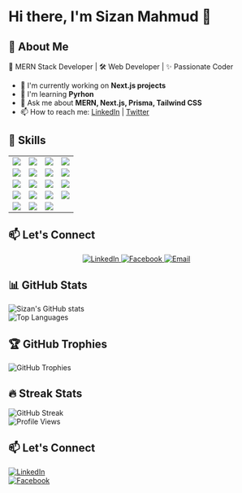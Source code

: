 # Hi there, I'm Sizan Mahmud 👋  

## 🌟 About Me  
🚀 MERN Stack Developer | 🛠️ Web Developer | ✨ Passionate Coder  

- 🌱 I'm currently working on **Next.js projects**  
- 🔗 I'm learning **Pyrhon**  
- 💬 Ask me about **MERN, Next.js, Prisma, Tailwind CSS**  
- 📫 How to reach me: [LinkedIn](https://www.linkedin.com/in/your-profile) | [Twitter](https://twitter.com/your-profile)

## 🚀 Skills  

<table>
  <tr>
    <td><img src="https://img.shields.io/badge/HTML5-%23E34F26?style=for-the-badge&logo=html5&logoColor=white"></td>
    <td><img src="https://img.shields.io/badge/CSS3-%231572B6?style=for-the-badge&logo=css3&logoColor=white"></td>
    <td><img src="https://img.shields.io/badge/JavaScript-%23F7DF1E?style=for-the-badge&logo=javascript&logoColor=black"></td>
    <td><img src="https://img.shields.io/badge/TypeScript-%233178C6?style=for-the-badge&logo=typescript&logoColor=white"></td>
  </tr>
  <tr>
    <td><img src="https://img.shields.io/badge/React-%2361DAFB?style=for-the-badge&logo=react&logoColor=black"></td>
    <td><img src="https://img.shields.io/badge/Next.js-%23000000?style=for-the-badge&logo=next.js&logoColor=white"></td>
    <td><img src="https://img.shields.io/badge/Node.js-%23339933?style=for-the-badge&logo=node.js&logoColor=white"></td>
    <td><img src="https://img.shields.io/badge/Express.js-%23000000?style=for-the-badge&logo=express&logoColor=white"></td>
  </tr>
  <tr>
    <td><img src="https://img.shields.io/badge/MongoDB-%2347A248?style=for-the-badge&logo=mongodb&logoColor=white"></td>
    <td><img src="https://img.shields.io/badge/PostgreSQL-%23336791?style=for-the-badge&logo=postgresql&logoColor=white"></td>
    <td><img src="https://img.shields.io/badge/Prisma-%23000000?style=for-the-badge&logo=prisma&logoColor=white"></td>
    <td><img src="https://img.shields.io/badge/Firebase-%23FFCA28?style=for-the-badge&logo=firebase&logoColor=black"></td>
  </tr>
  <tr>
    <td><img src="https://img.shields.io/badge/NextAuth-%23000000?style=for-the-badge&logo=auth0&logoColor=white"></td>
    <td><img src="https://img.shields.io/badge/Clerk-%23004AAD?style=for-the-badge&logo=clerk&logoColor=white"></td>
    <td><img src="https://img.shields.io/badge/Redux-%23764ABC?style=for-the-badge&logo=redux&logoColor=white"></td>
    <td><img src="https://img.shields.io/badge/TailwindCSS-%2338B2AC?style=for-the-badge&logo=tailwind-css&logoColor=white"></td>
  </tr>
  <tr>
    <td><img src="https://img.shields.io/badge/Bootstrap-%23563D7C?style=for-the-badge&logo=bootstrap&logoColor=white"></td>
    <td><img src="https://img.shields.io/badge/Postman-%23FF6C37?style=for-the-badge&logo=postman&logoColor=white"></td>
    <td><img src="https://img.shields.io/badge/Git-%23F05033?style=for-the-badge&logo=git&logoColor=white"></td>
  </tr>
</table>


## 📫 Let's Connect  

<p align="center">
  <a href="https://www.linkedin.com/in/sizan22/" target="_blank">
    <img src="https://img.shields.io/badge/LinkedIn-%230077B5.svg?style=for-the-badge&logo=linkedin&logoColor=white" alt="LinkedIn">
    
  </a>  
  <a href="https://www.facebook.com/Sizan.mahmu" target="_blank">
    <img src="https://img.shields.io/badge/Facebook-%231877F2.svg?style=for-the-badge&logo=facebook&logoColor=white" alt="Facebook">
  </a>  
 
  <a href="sizanm852@gmail.com">
    <img src="https://img.shields.io/badge/Email-D14836?style=for-the-badge&logo=gmail&logoColor=white" alt="Email">
  </a>  
</p>




## 📊 GitHub Stats  
![Sizan's GitHub stats](https://github-readme-stats.vercel.app/api?username=Sizan458&show_icons=true&theme=radical)  
![Top Languages](https://github-readme-stats.vercel.app/api/top-langs/?username=Sizan458&layout=compact&theme=radical)  

## 🏆 GitHub Trophies  
![GitHub Trophies](https://github-profile-trophy.vercel.app/?username=Sizan458&theme=algolia&no-frame=true&no-bg=true&margin-w=4)  

## 🔥 Streak Stats  
![GitHub Streak](https://github-readme-streak-stats.herokuapp.com/?user=Sizan458&theme=radical)  
![Profile Views](https://komarev.com/ghpvc/?username=Sizan458&color=blue&style=flat-square)


## 📫 Let's Connect  
[![LinkedIn](https://img.shields.io/badge/LinkedIn-blue?style=for-the-badge&logo=linkedin)](https://www.linkedin.com/in/sizan22/)  
[![Facebook](https://img.shields.io/badge/Facebook-%231877F2?style=for-the-badge&logo=facebook&logoColor=white)](https://www.facebook.com/Sizan.mahmu)

